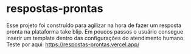 # respostas-prontas
Esse projeto foi construído para agilizar na hora de fazer um resposta pronta na plataforma take blip. Em poucos passos o usuário consegue inserir um template dentro das configurações do atendimento humano.
Teste por aqui: https://respostas-prontas.vercel.app/
